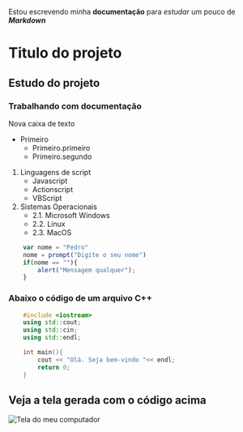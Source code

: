 Estou escrevendo minha **documentação** para *estudar* um pouco de ***Markdown***

# Titulo do projeto
## Estudo do projeto
### Trabalhando com **documentação**

Nova caixa de texto
* Primeiro
    * Primeiro.primeiro
    * Primeiro.segundo
1. Linguagens de script
    * Javascript
    * Actionscript
    * VBScript
2. Sistemas Operacionais
    - 2.1. Microsoft Windows
    - 2.2. Linux
    - 2.3. MacOS

```javascript
    var nome = "Pedro"
    nome = prompt("Digite o seu nome")
    if(nome == ""){
        alert("Mensagem qualquer");
    }
```
### Abaixo o código de um arquivo C++

```c++
    #include <iostream>
    using std::cout;
    using std::cin;
    using std::endl;

    int main(){
        cout << "Olá. Seja bem-vindo "<< endl;
        return 0;
    }

```

## Veja a tela gerada com o código acima
![Tela do meu computador](https://images.unsplash.com/photo-1488590528505-98d2b5aba04b?ixid=MnwxMjA3fDB8MHxwaG90by1wYWdlfHx8fGVufDB8fHx8&ixlib=rb-1.2.1&auto=format&fit=crop&w=1050&q=80)




